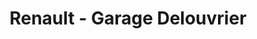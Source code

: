 ---
title: "Renault - Garage Delouvrier"
url: /salles-la-source/renault-garage-delouvrier/
shop: voiture
---
